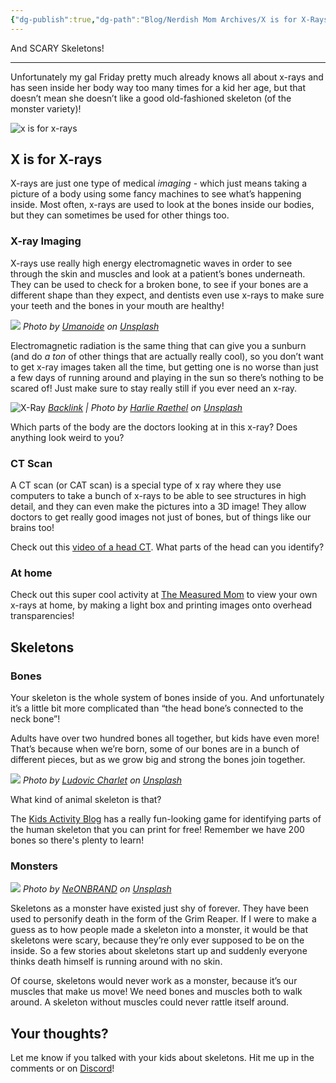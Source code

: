 ```yaml
---
{"dg-publish":true,"dg-path":"Blog/Nerdish Mom Archives/X is for X-Rays.md","permalink":"/blog/nerdish-mom-archives/x-is-for-x-rays/","title":"X is for X-Rays","tags":["homeschool"],"noteIcon":"","created":"2019-10-28","updated":"2023-07-10T21:16:23.000-04:00"}
---
```



And SCARY Skeletons!

* * *

Unfortunately my gal Friday pretty much already knows all about x-rays and has seen inside her body way too many times for a kid her age, but that doesn’t mean she doesn’t like a good old-fashioned skeleton (of the monster variety)!

![x is for x-rays](https://i.imgur.com/BwUzLlz.png)

## **X is for X-rays**

X-rays are just one type of medical _imaging_ - which just means taking a picture of a body using some fancy machines to see what’s happening inside. Most often, x-rays are used to look at the bones inside our bodies, but they can sometimes be used for other things too.

### **X-ray** Imaging

X-rays use really high energy electromagnetic waves in order to see through the skin and muscles and look at a patient’s bones underneath. They can be used to check for a broken bone, to see if your bones are a different shape than they expect, and dentists even use x-rays to make sure your teeth and the bones in your mouth are healthy!

![](https://images.unsplash.com/photo-1522849696084-818b29dfe210?ixlib=rb-4.0.3&ixid=M3wxMjA3fDB8MHxwaG90by1wYWdlfHx8fGVufDB8fHx8fA%3D%3D&auto=format&fit=crop&w=1074&q=80)
*Photo by [Umanoide](https://unsplash.com/@umanoide?utm_source=unsplash&utm_medium=referral&utm_content=creditCopyText) on [Unsplash](https://unsplash.com/s/photos/ct-scan?utm_source=unsplash&utm_medium=referral&utm_content=creditCopyText)*

Electromagnetic radiation is the same thing that can give you a sunburn (and do _a ton_ of other things that are actually really cool), so you don’t want to get x-ray images taken all the time, but getting one is no worse than just a few days of running around and playing in the sun so there’s nothing to be scared of! Just make sure to stay really still if you ever need an x-ray.

![X-Ray](https://images.unsplash.com/photo-1516069677018-378515003435?crop=entropy&cs=tinysrgb&fit=max&fm=jpg&ixid=M3wzNjAwOTd8MHwxfHNlYXJjaHwxfHx4cmF5JTIwYnJva2VufGVufDB8fHx8MTY4OTAzNjkyMHww&ixlib=rb-4.0.3&q=80&w=1080)
*[Backlink](https://unsplash.com/photos/ouyjDk-KdfY) | Photo by [Harlie Raethel](https://unsplash.com/@harlsta?utm_source=Obsidian%20Image%20Inserter%20Plugin&utm_medium=referral) on [Unsplash](https://unsplash.com/?utm_source=Obsidian%20Image%20Inserter%20Plugin&utm_medium=referral)*


Which parts of the body are the doctors looking at in this x-ray? Does anything look weird to you?

### **CT Scan**

A CT scan (or CAT scan) is a special type of x ray where they use computers to take a bunch of x-rays to be able to see structures in high detail, and they can even make the pictures into a 3D image! They allow doctors to get really good images not just of bones, but of things like our brains too!

Check out this [video of a head CT](https://www.youtube.com/watch?v=RB7tfXFMwrc). What parts of the head can you identify?

### **At home**

Check out this super cool activity at [The Measured Mom](https://www.themeasuredmom.com/easy-sensory-activity-for-kids-make-an-x-ray-light-box/) to view your own x-rays at home, by making a light box and printing images onto overhead transparencies!

## **Skeletons**

### **Bones**

Your skeleton is the whole system of bones inside of you. And unfortunately it’s a little bit more complicated than “the head bone’s connected to the neck bone”!

Adults have over two hundred bones all together, but kids have even more! That’s because when we’re born, some of our bones are in a bunch of different pieces, but as we grow big and strong the bones join together. 

![](https://images.unsplash.com/photo-1517697382483-dfc60dfb913f?ixlib=rb-4.0.3&ixid=M3wxMjA3fDB8MHxwaG90by1wYWdlfHx8fGVufDB8fHx8fA%3D%3D&auto=format&fit=crop&w=1309&q=80)
*Photo by [Ludovic Charlet](https://unsplash.com/@ludo_pics?utm_source=unsplash&utm_medium=referral&utm_content=creditCopyText) on [Unsplash](https://unsplash.com/s/photos/x-ray?utm_source=unsplash&utm_medium=referral&utm_content=creditCopyText)*

What kind of animal skeleton is that?

The [Kids Activity Blog](https://kidsactivitiesblog.com/60287/skeleton-printable-game) has a really fun-looking game for identifying parts of the human skeleton that you can print for free! Remember we have 200 bones so there's plenty to learn!

### **Monsters**

![](https://images.unsplash.com/photo-1509557965875-b88c97052f0e?ixlib=rb-4.0.3&ixid=M3wxMjA3fDB8MHxwaG90by1wYWdlfHx8fGVufDB8fHx8fA%3D%3D&auto=format&fit=crop&w=1170&q=80)
*Photo by [NeONBRAND](https://unsplash.com/@neonbrand?utm_source=unsplash&utm_medium=referral&utm_content=creditCopyText) on [Unsplash](https://unsplash.com/s/photos/skeleton?utm_source=unsplash&utm_medium=referral&utm_content=creditCopyText)*

Skeletons as a monster have existed just shy of forever. They have been used to personify death in the form of the Grim Reaper. If I were to make a guess as to how people made a skeleton into a monster, it would be that skeletons were scary, because they’re only ever supposed to be on the inside. So a few stories about skeletons start up and suddenly everyone thinks death himself is running around with no skin.

Of course, skeletons would never work as a monster, because it’s our muscles that make us move! We need bones and muscles both to walk around. A skeleton without muscles could never rattle itself around.

## **Your thoughts?**

Let me know if you talked with your kids about skeletons. Hit me up in the comments or on [Discord](https://discord.gg/JkPbnhb)!
